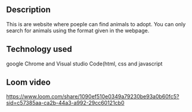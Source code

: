 ## Description 
This is are website where poeple can find animals to adopt. You can only search for animals using the format given in the webpage. 

 ## Technology used
 google Chrome and Visual studio Code(html, css and javascript
 ## Loom video  
 https://www.loom.com/share/1090ef510e0349a79230be93a0b60fc5?sid=c57385aa-ca2b-44a3-a992-29cc60121cb0

 
 
